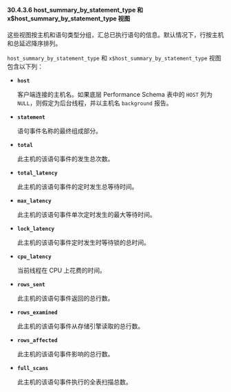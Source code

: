 #### 30.4.3.6 host_summary_by_statement_type 和 x$host_summary_by_statement_type 视图

这些视图按主机和语句类型分组，汇总已执行语句的信息。默认情况下，行按主机和总延迟降序排列。

`host_summary_by_statement_type` 和 `x$host_summary_by_statement_type` 视图包含以下列：

- **`host`** 
  
  客户端连接的主机名。如果底层 Performance Schema 表中的 `HOST` 列为 `NULL`，则假定为后台线程，并以主机名 `background` 报告。
  
- **`statement`**
  
  语句事件名称的最终组成部分。
  
- **`total`**
  
  此主机的该语句事件的发生总次数。
  
- **`total_latency`**
  
  此主机的该语句事件的定时发生总等待时间。
  
- **`max_latency`**
  
  此主机的该语句事件单次定时发生的最大等待时间。
  
- **`lock_latency`**
  
  此主机的该语句事件定时发生时等待锁的总时间。
  
- **`cpu_latency`**
  
  当前线程在 CPU 上花费的时间。
  
- **`rows_sent`**
  
  此主机的该语句事件返回的总行数。
  
- **`rows_examined`**
  
  此主机的该语句事件从存储引擎读取的总行数。
  
- **`rows_affected`**
  
  此主机的该语句事件影响的总行数。
  
- **`full_scans`**
  
  此主机的该语句事件执行的全表扫描总数。